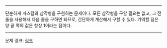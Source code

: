 ***

단순하게 파스칼의 삼각형을 구현하는 문제이다.
모든 삼각형을 구할 필요는 없고, 그 전 줄을 사용해서 다음 줄을 구하면 되므로, 간단하게 계산해서 구할 수 있다.
기억할 점은 양 끝 쪽의 값은 항상 1이라는 점이다.

***
문제 링크: [링크](https://swexpertacademy.com/main/code/problem/problemDetail.do?problemLevel=2&contestProbId=AV5P0-h6Ak4DFAUq&categoryId=AV5P0-h6Ak4DFAUq&categoryType=CODE&problemTitle=&orderBy=PASS_RATE&selectCodeLang=ALL&select-1=2&pageSize=10&pageIndex=2)
